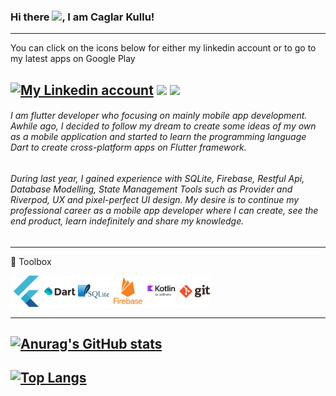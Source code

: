 
### Hi there <img src="https://raw.githubusercontent.com/MartinHeinz/MartinHeinz/master/wave.gif" width="30px">, I am Caglar Kullu!
---

You can click on the icons below for either my linkedin account or to go to my latest apps on Google Play 

 [![My Linkedin account](https://img.shields.io/badge/LinkedIn-0077B5?style=for-the-badge&logo=linkedin&logoColor=white)](https://www.linkedin.com/in/caglar-kullu-b23085163/) [<img src="https://user-images.githubusercontent.com/97615706/186714357-d2154cbf-53e0-4132-9b95-e0768dd5066c.png" width="50"/>](https://play.google.com/store/apps/details?id=com.ctksoftware.feedly) [<img src="https://user-images.githubusercontent.com/97615706/210624263-97c00d6d-c59c-4e06-b7c0-326fe8f0cbb7.png" width="50"/>](https://play.google.com/store/apps/details?id=com.ctksoftware.surpriseme&hl=en_US&gl=US) 
---
###### I am flutter developer who focusing on mainly mobile app development. Awhile ago, I decided to follow my dream to create some ideas of my own as a mobile application and started to learn the programming language Dart to create cross-platform apps on Flutter framework. 

###### During last year, I gained experience with SQLite, Firebase, Restful Api, Database Modelling, State Management Tools such as Provider and Riverpod, UX and pixel-perfect UI design. My desire is to continue my professional career as a mobile app developer where I can create, see the end product, learn indefinitely and share my knowledge.
---
🧰 Toolbox

<img src="https://github.com/devicons/devicon/blob/master/icons/flutter/flutter-original.svg" alt="Flutter" width="50" height="50"/>  <img src="https://github.com/devicons/devicon/blob/master/icons/dart/dart-original-wordmark.svg" alt="Dart" width="50" height="50"/>  <img src="https://github.com/devicons/devicon/blob/master/icons/sqlite/sqlite-original-wordmark.svg" alt="SQlite" width="50" height="50"/>  <img src="https://github.com/devicons/devicon/blob/master/icons/firebase/firebase-plain-wordmark.svg" alt="Firebase" width="50" height="50"/> <img src="https://github.com/devicons/devicon/blob/master/icons/kotlin/kotlin-original-wordmark.svg" alt="Kotlin" width="50" height="50"/>
  <img src="https://github.com/devicons/devicon/blob/master/icons/git/git-original-wordmark.svg" alt="Git" width="50" height="50"/>
  
---
[![Anurag's GitHub stats](https://github-readme-stats.vercel.app/api?username=CaglarKullu)](https://github.com/anuraghazra/github-readme-stats)
---
[![Top Langs](https://github-readme-stats.vercel.app/api/top-langs/?username=CaglarKullu)](https://github.com/anuraghazra/github-readme-stats)
---
<!--
**CaglarKullu/CaglarKullu** is a ✨ _special_ ✨ repository because its `README.md` (this file) appears on your GitHub profile.

Here are some ideas to get you started:

- 🔭 I’m currently working on ...
- 🌱 I’m currently learning ...
- 👯 I’m looking to collaborate on ...
- 🤔 I’m looking for help with ...
- 💬 Ask me about ...
- 📫 How to reach me: ...
- 😄 Pronouns: ...
- ⚡ Fun fact: ...
-->
